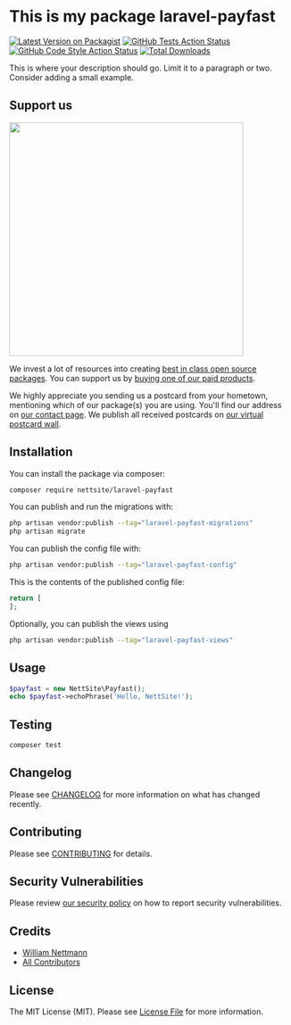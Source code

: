 # This is my package laravel-payfast

[![Latest Version on Packagist](https://img.shields.io/packagist/v/nettsite/laravel-payfast.svg?style=flat-square)](https://packagist.org/packages/nettsite/laravel-payfast)
[![GitHub Tests Action Status](https://img.shields.io/github/actions/workflow/status/nettsite/laravel-payfast/run-tests.yml?branch=main&label=tests&style=flat-square)](https://github.com/nettsite/laravel-payfast/actions?query=workflow%3Arun-tests+branch%3Amain)
[![GitHub Code Style Action Status](https://img.shields.io/github/actions/workflow/status/nettsite/laravel-payfast/fix-php-code-style-issues.yml?branch=main&label=code%20style&style=flat-square)](https://github.com/nettsite/laravel-payfast/actions?query=workflow%3A"Fix+PHP+code+style+issues"+branch%3Amain)
[![Total Downloads](https://img.shields.io/packagist/dt/nettsite/laravel-payfast.svg?style=flat-square)](https://packagist.org/packages/nettsite/laravel-payfast)

This is where your description should go. Limit it to a paragraph or two. Consider adding a small example.

## Support us

[<img src="https://github-ads.s3.eu-central-1.amazonaws.com/laravel-payfast.jpg?t=1" width="419px" />](https://spatie.be/github-ad-click/laravel-payfast)

We invest a lot of resources into creating [best in class open source packages](https://spatie.be/open-source). You can support us by [buying one of our paid products](https://spatie.be/open-source/support-us).

We highly appreciate you sending us a postcard from your hometown, mentioning which of our package(s) you are using. You'll find our address on [our contact page](https://spatie.be/about-us). We publish all received postcards on [our virtual postcard wall](https://spatie.be/open-source/postcards).

## Installation

You can install the package via composer:

```bash
composer require nettsite/laravel-payfast
```

You can publish and run the migrations with:

```bash
php artisan vendor:publish --tag="laravel-payfast-migrations"
php artisan migrate
```

You can publish the config file with:

```bash
php artisan vendor:publish --tag="laravel-payfast-config"
```

This is the contents of the published config file:

```php
return [
];
```

Optionally, you can publish the views using

```bash
php artisan vendor:publish --tag="laravel-payfast-views"
```

## Usage

```php
$payfast = new NettSite\Payfast();
echo $payfast->echoPhrase('Hello, NettSite!');
```

## Testing

```bash
composer test
```

## Changelog

Please see [CHANGELOG](CHANGELOG.md) for more information on what has changed recently.

## Contributing

Please see [CONTRIBUTING](CONTRIBUTING.md) for details.

## Security Vulnerabilities

Please review [our security policy](../../security/policy) on how to report security vulnerabilities.

## Credits

- [William Nettmann](https://github.com/nettsite)
- [All Contributors](../../contributors)

## License

The MIT License (MIT). Please see [License File](LICENSE.md) for more information.
